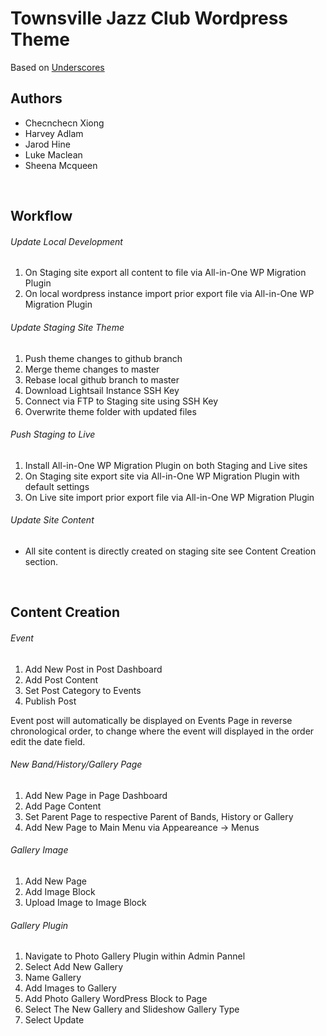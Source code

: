 # Townsville Jazz Club Wordpress Theme  
Based on [Underscores](https://underscores.me/)
<br/>

## Authors

- Checnchecn Xiong
- Harvey Adlam
- Jarod Hine
- Luke Maclean
- Sheena Mcqueen
<br/>

## Workflow
###### Update Local Development
1. On Staging site export all content to file via All-in-One WP Migration Plugin
2. On local wordpress instance import prior export file via All-in-One WP Migration Plugin

###### Update Staging Site Theme
1. Push theme changes to github branch
2. Merge theme changes to master
3. Rebase local github branch to master
4. Download Lightsail Instance SSH Key
5. Connect via FTP to Staging site using SSH Key
6. Overwrite theme folder with updated files

###### Push Staging to Live
1. Install All-in-One WP Migration Plugin on both Staging and Live sites
1. On Staging site export site via All-in-One WP Migration Plugin with default settings
2. On Live site import prior export file via All-in-One WP Migration Plugin

###### Update Site Content
- All site content is directly created on staging site see Content Creation section.

<br/>

## Content Creation
###### Event
1. Add New Post in Post Dashboard
2. Add Post Content
3. Set Post Category to Events
4. Publish Post

Event post will automatically be displayed on Events Page in reverse chronological order, to change where the event will displayed in the order edit the date field.

###### New Band/History/Gallery Page
1. Add New Page in Page Dashboard
2. Add Page Content
3. Set Parent Page to respective Parent of Bands, History or Gallery
4. Add New Page to Main Menu via Appeareance -> Menus

###### Gallery Image
1. Add New Page
2. Add Image Block 
3. Upload Image to Image Block 

###### Gallery Plugin 
1. Navigate to Photo Gallery Plugin within Admin Pannel
2. Select Add New Gallery 
3. Name Gallery 
4. Add Images to Gallery 
5. Add Photo Gallery WordPress Block to Page
6. Select The New Gallery and Slideshow Gallery Type
7. Select Update

<br/>

